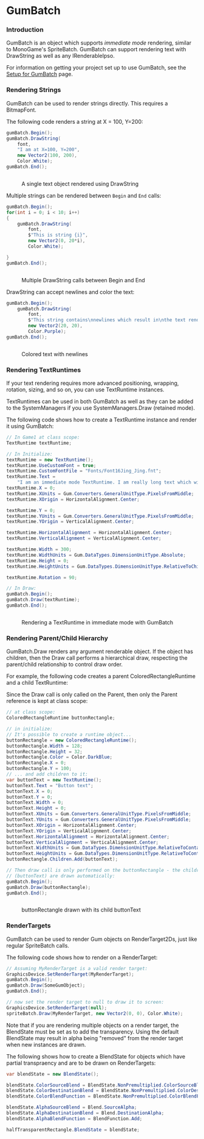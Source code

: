 # GumBatch

### Introduction

GumBatch is an object which supports _immediate mode_ rendering, similar to MonoGame's SpriteBatch. GumBatch can support rendering text with DrawString as well as any IRenderableIpso.

For information on getting your project set up to use GumBatch, see the [Setup for GumBatch](setup-for-gumbatch.md) page.

### Rendering Strings

GumBatch can be used to render strings directly. This requires a BitmapFont.

The following code renders a string at X = 100, Y=200:

```csharp
gumBatch.Begin();
gumBatch.DrawString(
    font, 
    "I am at X=100, Y=200",
    new Vector2(100, 200), 
    Color.White);
gumBatch.End();
```

<figure><img src="../.gitbook/assets/image (63).png" alt=""><figcaption><p>A single text object rendered using DrawString</p></figcaption></figure>

Multiple strings can be rendered between `Begin` and `End` calls:

```csharp
gumBatch.Begin();
for(int i = 0; i < 10; i++)
{
    gumBatch.DrawString(
        font, 
        $"This is string {i}", 
        new Vector2(0, 20*i), 
        Color.White);

}
gumBatch.End();
```

<figure><img src="../.gitbook/assets/image (64).png" alt=""><figcaption><p>Multiple DrawString calls between Begin and End</p></figcaption></figure>

DrawString can accept newlines and color the text:

```csharp
gumBatch.Begin();
    gumBatch.DrawString(
        font, 
        $"This string contains\nnewlines which result in\nthe text rendering over multiple lines",
        new Vector2(20, 20), 
        Color.Purple);
gumBatch.End();
```

<figure><img src="../.gitbook/assets/image (65).png" alt=""><figcaption><p>Colored text with newlines</p></figcaption></figure>

### Rendering TextRuntimes

If your text rendering requires more advanced positioning, wrapping, rotation, sizing, and so on, you can use TextRuntime instances.

TextRuntimes can be used in both GumBatch as well as they can be added to the SystemManagers if you use SystemManagers.Draw (retained mode).

The following code shows how to create a TextRuntime instance and render it using GumBatch:

```csharp
// In Game1 at class scope:
TextRuntime textRuntime;

// In Initialize:
textRuntime = new TextRuntime();
textRuntime.UseCustomFont = true;
textRuntime.CustomFontFile = "Fonts/Font16Jing_Jing.fnt";
textRuntime.Text = 
    "I am an immediate mode TextRuntime. I am really long text which will wrap within the bounds of the TextRuntime";
textRuntime.X = 0;
textRuntime.XUnits = Gum.Converters.GeneralUnitType.PixelsFromMiddle;
textRuntime.XOrigin = HorizontalAlignment.Center;

textRuntime.Y = 0;
textRuntime.YUnits = Gum.Converters.GeneralUnitType.PixelsFromMiddle;
textRuntime.YOrigin = VerticalAlignment.Center;

textRuntime.HorizontalAlignment = HorizontalAlignment.Center;
textRuntime.VerticalAlignment = VerticalAlignment.Center;

textRuntime.Width = 300;
textRuntime.WidthUnits = Gum.DataTypes.DimensionUnitType.Absolute;
textRuntime.Height = 0;
textRuntime.HeightUnits = Gum.DataTypes.DimensionUnitType.RelativeToChildren;

textRuntime.Rotation = 90;

// In Draw:
gumBatch.Begin();
gumBatch.Draw(textRuntime);
gumBatch.End();
```

<figure><img src="../.gitbook/assets/image (66).png" alt=""><figcaption><p>Rendering a TextRuntime in immediate mode with GumBatch</p></figcaption></figure>

### Rendering Parent/Child Hierarchy

GumBatch.Draw renders any argument renderable object. If the object has children, then the Draw call performs a hierarchical draw, respecting the parent/child relationship to control draw order.

For example, the following code creates a parent ColoredRectangleRuntime and a child TextRuntime:

Since the Draw call is only called on the Parent, then only the Parent reference is kept at class scope:

```csharp
// at class scope:
ColoredRectangleRuntime buttonRectangle;

// in initialize:
// It's possible to create a runtime object...
buttonRectangle = new ColoredRectangleRuntime();
buttonRectangle.Width = 128;
buttonRectangle.Height = 32;
buttonRectangle.Color = Color.DarkBlue;
buttonRectangle.X = 0;
buttonRectangle.Y = 100;
// ... and add children to it:
var buttonText = new TextRuntime();
buttonText.Text = "Button text";
buttonText.X = 0;
buttonText.Y = 0;
buttonText.Width = 0;
buttonText.Height = 0;
buttonText.XUnits = Gum.Converters.GeneralUnitType.PixelsFromMiddle;
buttonText.YUnits = Gum.Converters.GeneralUnitType.PixelsFromMiddle;
buttonText.XOrigin = HorizontalAlignment.Center;
buttonText.YOrigin = VerticalAlignment.Center;
buttonText.HorizontalAlignment = HorizontalAlignment.Center;
buttonText.VerticalAlignment = VerticalAlignment.Center;
buttonText.WidthUnits = Gum.DataTypes.DimensionUnitType.RelativeToContainer;
buttonText.HeightUnits = Gum.DataTypes.DimensionUnitType.RelativeToContainer;
buttonRectangle.Children.Add(buttonText);

// Then draw call is only performed on the buttonRectangle - the children 
// (buttonText) are drawn automatically:
gumBatch.Begin();
gumBatch.Draw(buttonRectangle);
gumBatch.End();
```

<figure><img src="../.gitbook/assets/image (1) (1) (1) (1).png" alt=""><figcaption><p>buttonRectangle drawn with its child buttonText</p></figcaption></figure>

### RenderTargets

GumBatch can be used to render Gum objects on RenderTarget2Ds, just like regular SpriteBatch calls.

The following code shows how to render on a RenderTarget:

```csharp
// Assuming MyRenderTarget is a valid render target:
GraphicsDevice.SetRenderTarget(MyRenderTarget);
gumBatch.Begin();
gumBatch.Draw(SomeGumObject);
gumBatch.End();

// now set the render target to null to draw it to screen:
GraphicsDevice.SetRenderTarget(null);
spriteBatch.Draw(MyRenderTarget, new Vector2(0, 0), Color.White);
```

Note that if you are rendering multiple objects on a render target, the BlendState must be set as to add the transparency. Using the default BlendState may result in alpha being "removed" from the render target when new instances are drawn.

The following shows how to create a BlendState for objects which have partial transpraency and are to be drawn on RenderTargets:

```csharp
var blendState = new BlendState();

blendState.ColorSourceBlend = BlendState.NonPremultiplied.ColorSourceBlend;
blendState.ColorDestinationBlend = BlendState.NonPremultiplied.ColorDestinationBlend;
blendState.ColorBlendFunction = BlendState.NonPremultiplied.ColorBlendFunction;

blendState.AlphaSourceBlend = Blend.SourceAlpha;
blendState.AlphaDestinationBlend = Blend.DestinationAlpha;
blendState.AlphaBlendFunction = BlendFunction.Add;

halfTransparentRectangle.BlendState = blendState;
```
